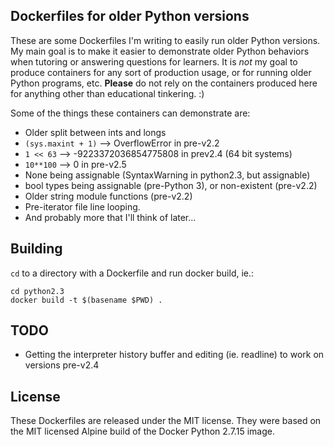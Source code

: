 ## Dockerfiles for older Python versions

These are some Dockerfiles I'm writing to easily run older Python versions.  My main goal is to make it easier to demonstrate older Python behaviors when tutoring or answering questions for learners.  It is *not* my goal to produce containers for any sort of production usage, or for running older Python programs, etc.  **Please** do not rely on the containers produced here for anything other than educational tinkering. :)

Some of the things these containers can demonstrate are:

* Older split between ints and longs
 * `(sys.maxint + 1)`  -->  OverflowError in pre-v2.2
 * `1 << 63`  -->  -9223372036854775808 in prev2.4 (64 bit systems)
 * `10**100`  -->  0 in pre-v2.5
* None being assignable (SyntaxWarning in python2.3, but assignable)
* bool types being assignable (pre-Python 3), or non-existent (pre-v2.2)
* Older string module functions (pre-v2.2)
* Pre-iterator file line looping.
* And probably more that I'll think of later...


## Building

`cd` to a directory with a Dockerfile and run docker build, ie.:

```
cd python2.3
docker build -t $(basename $PWD) .
```

## TODO

* Getting the interpreter history buffer and editing (ie. readline) to work on versions pre-v2.4

## License

These Dockerfiles are released under the MIT license.  They were based on the MIT licensed Alpine build of the Docker Python 2.7.15 image.
